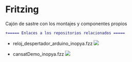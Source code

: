 # Fritzing
Cajón de sastre con los montajes y componentes propios

```diff
+===== Enlaces a los repositorios relacionados =====
```	  
 - reloj_despertador_arduino_inopya.fzz
	![](https://github.com/inopya/Reloj_Despertador_Arduino)

 - cansatDemo_inopya.fzz
	![](https://github.com/inopya/CanSat_demo)
